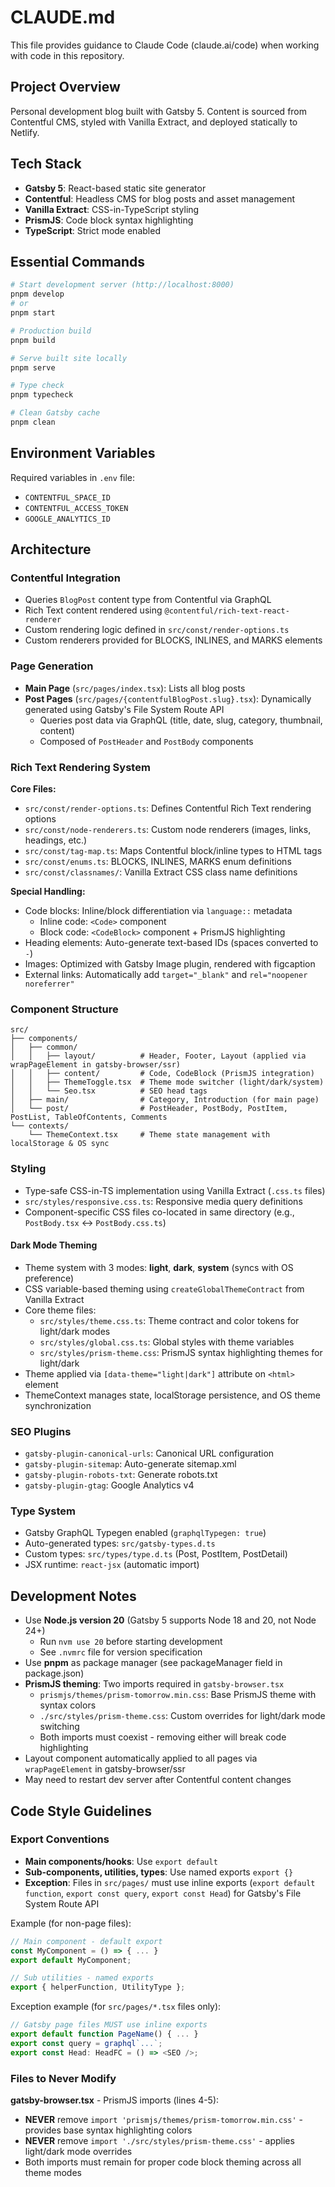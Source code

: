 # CLAUDE.md

This file provides guidance to Claude Code (claude.ai/code) when working with code in this repository.

## Project Overview

Personal development blog built with Gatsby 5. Content is sourced from Contentful CMS, styled with Vanilla Extract, and deployed statically to Netlify.

## Tech Stack

- **Gatsby 5**: React-based static site generator
- **Contentful**: Headless CMS for blog posts and asset management
- **Vanilla Extract**: CSS-in-TypeScript styling
- **PrismJS**: Code block syntax highlighting
- **TypeScript**: Strict mode enabled

## Essential Commands

```bash
# Start development server (http://localhost:8000)
pnpm develop
# or
pnpm start

# Production build
pnpm build

# Serve built site locally
pnpm serve

# Type check
pnpm typecheck

# Clean Gatsby cache
pnpm clean
```

## Environment Variables

Required variables in `.env` file:
- `CONTENTFUL_SPACE_ID`
- `CONTENTFUL_ACCESS_TOKEN`
- `GOOGLE_ANALYTICS_ID`

## Architecture

### Contentful Integration

- Queries `BlogPost` content type from Contentful via GraphQL
- Rich Text content rendered using `@contentful/rich-text-react-renderer`
- Custom rendering logic defined in `src/const/render-options.ts`
- Custom renderers provided for BLOCKS, INLINES, and MARKS elements

### Page Generation

- **Main Page** (`src/pages/index.tsx`): Lists all blog posts
- **Post Pages** (`src/pages/{contentfulBlogPost.slug}.tsx`): Dynamically generated using Gatsby's File System Route API
  - Queries post data via GraphQL (title, date, slug, category, thumbnail, content)
  - Composed of `PostHeader` and `PostBody` components

### Rich Text Rendering System

**Core Files:**
- `src/const/render-options.ts`: Defines Contentful Rich Text rendering options
- `src/const/node-renderers.ts`: Custom node renderers (images, links, headings, etc.)
- `src/const/tag-map.ts`: Maps Contentful block/inline types to HTML tags
- `src/const/enums.ts`: BLOCKS, INLINES, MARKS enum definitions
- `src/const/classnames/`: Vanilla Extract CSS class name definitions

**Special Handling:**
- Code blocks: Inline/block differentiation via `language::` metadata
  - Inline code: `<Code>` component
  - Block code: `<CodeBlock>` component + PrismJS highlighting
- Heading elements: Auto-generate text-based IDs (spaces converted to `-`)
- Images: Optimized with Gatsby Image plugin, rendered with figcaption
- External links: Automatically add `target="_blank"` and `rel="noopener noreferrer"`

### Component Structure

```
src/
├── components/
│   ├── common/
│   │   ├── layout/          # Header, Footer, Layout (applied via wrapPageElement in gatsby-browser/ssr)
│   │   ├── content/         # Code, CodeBlock (PrismJS integration)
│   │   ├── ThemeToggle.tsx  # Theme mode switcher (light/dark/system)
│   │   └── Seo.tsx          # SEO head tags
│   ├── main/                # Category, Introduction (for main page)
│   └── post/                # PostHeader, PostBody, PostItem, PostList, TableOfContents, Comments
└── contexts/
    └── ThemeContext.tsx     # Theme state management with localStorage & OS sync
```

### Styling

- Type-safe CSS-in-TS implementation using Vanilla Extract (`.css.ts` files)
- `src/styles/responsive.css.ts`: Responsive media query definitions
- Component-specific CSS files co-located in same directory (e.g., `PostBody.tsx` ↔ `PostBody.css.ts`)

#### Dark Mode Theming

- Theme system with 3 modes: **light**, **dark**, **system** (syncs with OS preference)
- CSS variable-based theming using `createGlobalThemeContract` from Vanilla Extract
- Core theme files:
  - `src/styles/theme.css.ts`: Theme contract and color tokens for light/dark modes
  - `src/styles/global.css.ts`: Global styles with theme variables
  - `src/styles/prism-theme.css`: PrismJS syntax highlighting themes for light/dark
- Theme applied via `[data-theme="light|dark"]` attribute on `<html>` element
- ThemeContext manages state, localStorage persistence, and OS theme synchronization

### SEO Plugins

- `gatsby-plugin-canonical-urls`: Canonical URL configuration
- `gatsby-plugin-sitemap`: Auto-generate sitemap.xml
- `gatsby-plugin-robots-txt`: Generate robots.txt
- `gatsby-plugin-gtag`: Google Analytics v4

### Type System

- Gatsby GraphQL Typegen enabled (`graphqlTypegen: true`)
- Auto-generated types: `src/gatsby-types.d.ts`
- Custom types: `src/types/type.d.ts` (Post, PostItem, PostDetail)
- JSX runtime: `react-jsx` (automatic import)

## Development Notes

- Use **Node.js version 20** (Gatsby 5 supports Node 18 and 20, not Node 24+)
  - Run `nvm use 20` before starting development
  - See `.nvmrc` file for version specification
- Use **pnpm** as package manager (see packageManager field in package.json)
- **PrismJS theming**: Two imports required in `gatsby-browser.tsx`
  - `prismjs/themes/prism-tomorrow.min.css`: Base PrismJS theme with syntax colors
  - `./src/styles/prism-theme.css`: Custom overrides for light/dark mode switching
  - Both imports must coexist - removing either will break code highlighting
- Layout component automatically applied to all pages via `wrapPageElement` in gatsby-browser/ssr
- May need to restart dev server after Contentful content changes

## Code Style Guidelines

### Export Conventions
- **Main components/hooks**: Use `export default`
- **Sub-components, utilities, types**: Use named exports `export {}`
- **Exception**: Files in `src/pages/` must use inline exports (`export default function`, `export const query`, `export const Head`) for Gatsby's File System Route API

Example (for non-page files):
```typescript
// Main component - default export
const MyComponent = () => { ... }
export default MyComponent;

// Sub utilities - named exports
export { helperFunction, UtilityType };
```

Exception example (for `src/pages/*.tsx` files only):
```typescript
// Gatsby page files MUST use inline exports
export default function PageName() { ... }
export const query = graphql`...`;
export const Head: HeadFC = () => <SEO />;
```

### Files to Never Modify

**gatsby-browser.tsx** - PrismJS imports (lines 4-5):
- **NEVER** remove `import 'prismjs/themes/prism-tomorrow.min.css'` - provides base syntax highlighting colors
- **NEVER** remove `import './src/styles/prism-theme.css'` - applies light/dark mode overrides
- Both imports must remain for proper code block theming across all theme modes

